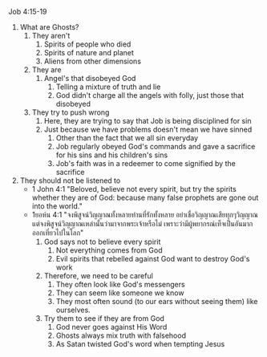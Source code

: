 Job 4:15-19

1. What are Ghosts?
	1. They aren't
		1. Spirits of people who died
		2. Spirits of nature and planet
		3. Aliens from other dimensions
	2. They are
		1. Angel's that disobeyed God
			1. Telling a mixture of truth and lie
			2. God didn't charge all the angels with folly, just those that disobeyed
	3. They try to push wrong 
		1. Here, they are trying to say that Job is being disciplined for sin
		2. Just because we have problems doesn't mean we have sinned
			1. Other than the fact that we all sin everyday
			2. Job regularly obeyed God's commands and gave a sacrifice for his sins and his children's sins
			3. Job's faith was in a redeemer to come signified by the sacrifice
2. They should not be listened to
	- 1 John 4:1 "Beloved, believe not every spirit, but try the spirits whether they are of God: because many false prophets are gone out into the world."
	- 1ยอห์น 4:1 "จงพิสูจน์วิญญาณทั้งหลายท่านที่รักทั้งหลาย อย่าเชื่อวิญญาณเสียทุกๆวิญญาณ แต่จงพิสูจน์วิญญาณเหล่านั้นว่ามาจากพระเจ้าหรือไม่ เพราะว่ามีผู้พยากรณ์เท็จเป็นอันมากออกเที่ยวไปในโลก"
		1. God says not to believe every spirit
			1. Not everything comes from God
		  	2. Evil spirits that rebelled against God want to destroy God's work
		2. Therefore, we need to be careful
			1. They often look like God's messengers
			2. They can seem like someone we know
			3. They most often sound (to our ears without seeing them) like ourselves.
		3. Try them to see if they are from God
			1. God never goes against His Word
			2. Ghosts always mix truth with falsehood
			3. As Satan twisted God's word when tempting Jesus	